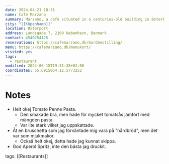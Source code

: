 ```yaml
---
date: 2024-04-21 18:31
name: Café Marzano
summary: Marzano, a café situated in a centuries-old building in Østerbro, serves  South Italian cuisine and specialties. It offers a romantic atmosphere with velvet-colored walls and classic craftsmanship. Marzano has an extensive menu that includes everything from pasta dishes to coffee with cake.
city: "[[Köpenhamn]]"
location: Østerport
address: Lundsgade 7, 2100 København, Denmark
contact: 4540254125
reservations: https://cafemarzano.dk/bordbestilling/
menu: https://cafemarzano.dk/menukort/
visited: yes
tags:
  - restaurant
modified: 2024-06-15T19:31:38+02:00
coordinates: 55.6915064,12.5773252
---
```


# Notes
- Helt okej Tomato Penne Pasta.
	- Den smakade bra, men hade för mycket tomatsås jämfört med mängden pasta.
	- Var lite stark vilket jag uppskattade.
- Åt en bruschetta som jag förväntade mig vara på "hårdbröd", men det var som mjukmakor.
	- Också helt okej, detta hade jag kunnat skippa.
- God Aperol Spritz, inte den bästa jag druckit. 


tags: [[Restaurants]]
